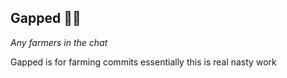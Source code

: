 ## Gapped 🧑‍🌾

*Any farmers in the chat*

Gapped is for farming commits essentially this is real nasty work 
